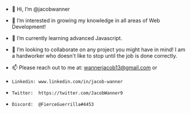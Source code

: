 - 👋 Hi, I’m @jacobwanner

- 👀 I’m interested in growing my knowledge in all areas of Web Development!

- 🌱 I’m currently learning advanced Javascript.

- 💞️ I’m looking to collaborate on any project you might have in mind! I am a hardworker who doesn't like to stop until the job is done correctly.

- 📫 Please reach out to me at: wannerjacob13@gmail.com or
-     Linkedin: www.linkedin.com/in/jacob-wanner
-     Twitter:  https://twitter.com/JacobWanner9
-     Discord:  @FierceGuerrilla#4453
